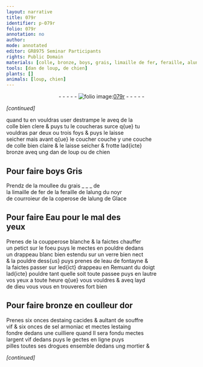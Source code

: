 ```yaml
---
layout: narrative
title: 079r
identifier: p-079r
folio: 079r
annotation: no
author:
mode: annotated
editor: GR8975 Seminar Participants
rights: Public Domain
materials: [colle, bronze, boys, grais, limaille de fer, feraille, alung, coperose, alung de Glace, Eau, coupperose blanche, eau de fontayne, or, estaing, souffre vif, sel armoniac, argent vif]
tools: [dan de loup, de chien]
plants: []
animals: [loup, chien]
---
```


<div class="folio" align="center">- - - - - <a href="http://gallica.bnf.fr/ark:/12148/btv1b10500001g/f163.item" target="_blank"><img src="https://cu-mkp.github.io/2017-workshop-edition/assets/photo-icon.png" alt="folio image: " style="display:inline-block; margin-bottom:-3px;"/>079r</a> - - - - - </div>  
 
*[continued]*
  
quand tu en vouldras user destrampe le aveq de la<br/> <span class="m">colle</span> bien clere & puys tu le coucheras surce q{ue} tu<br/> vouldras par deux ou trois foys & puys le laisse<br/> seicher mais avant q{ue} le coucher couche y une couche<br/> de <span class="m">colle</span> bien claire & le laisse seicher & frotte lad{icte}<br/> <span class="m">bronze</span> aveq ung <span class="tl">dan de <span class="al">loup</span></span> ou <span class="tl">de <span class="al">chien</span></span> 
 
 
  

## Pour faire <span class="m">boys</span> Gris

 
 Prendz de la moullee du <span class="m">grais</span> _ _ _ de<br/> la <span class="m">limaille de fer</span> de la <span class="m">feraille</span> de l<span class="m">alung</span> du noyr<br/> de <span class="pro">courroieur</span> de la <span class="m">coperose</span> de l<span class="m">alung de Glace</span>
 
 
  

## Pour faire <span class="m">Eau</span> pour le mal des<br/> yeux

 
 Prenes de la <span class="m">coupperose blanche</span> & la faictes chauffer<br/> un petict sur le foeu puys le mectes en pouldre dedans<br/> un drappeau blanc bien estendu sur un verre bien nect<br/> & la pouldre dess{us} puys prenes de l<span class="m">eau de fontayne</span> &<br/> la faictes passer sur led{ict} drappeau en Remuant du doigt<br/> lad{icte} pouldre tant quelle soit toute passee puys en lautre<br/> vos yeux a toute heure q{ue} vous vouldres & aveq layd<br/> de dieu vous vous en trouveres fort bien
 
 
  

## Pour faire <span class="m">bronze</span> en coulleur d<span class="m">or</span>

 
 Prenes six onces d<span class="m">estaing</span> cacides & aultant de <span class="m">souffre<br/> vif</span> & six onces de <span class="m">sel armoniac</span> et mectes l<span class="m">estaing</span><br/> fondre dedans une cuilliere quand Il sera fondu mectes<br/> l<span class="m">argent vif</span> dedans puys le gectes en ligne puys<br/> pilles toutes ses drogues ensemble dedans ung mortier &
 
*[continued]*
 
